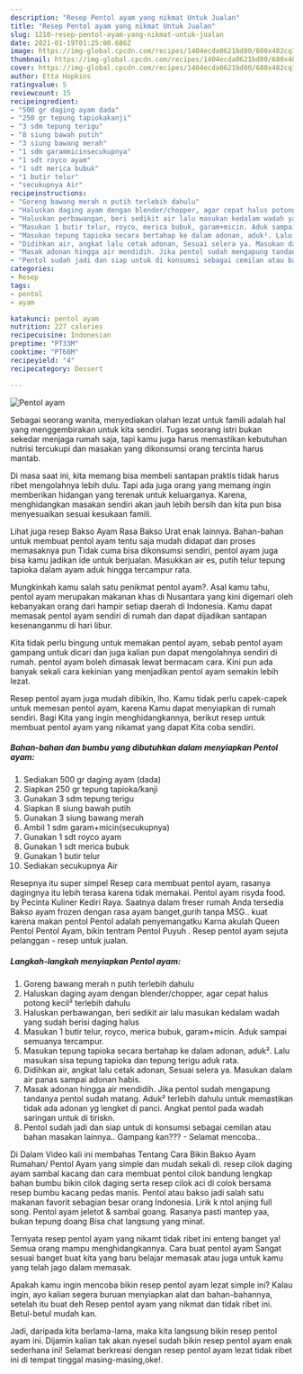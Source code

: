 ```yaml
---
description: "Resep Pentol ayam yang nikmat Untuk Jualan"
title: "Resep Pentol ayam yang nikmat Untuk Jualan"
slug: 1210-resep-pentol-ayam-yang-nikmat-untuk-jualan
date: 2021-01-19T01:25:00.686Z
image: https://img-global.cpcdn.com/recipes/1404ecda0621bd80/680x482cq70/pentol-ayam-foto-resep-utama.jpg
thumbnail: https://img-global.cpcdn.com/recipes/1404ecda0621bd80/680x482cq70/pentol-ayam-foto-resep-utama.jpg
cover: https://img-global.cpcdn.com/recipes/1404ecda0621bd80/680x482cq70/pentol-ayam-foto-resep-utama.jpg
author: Etta Hopkins
ratingvalue: 5
reviewcount: 15
recipeingredient:
- "500 gr daging ayam dada"
- "250 gr tepung tapiokakanji"
- "3 sdm tepung terigu"
- "8 siung bawah putih"
- "3 siung bawang merah"
- "1 sdm garammicinsecukupnya"
- "1 sdt royco ayam"
- "1 sdt merica bubuk"
- "1 butir telur"
- "secukupnya Air"
recipeinstructions:
- "Goreng bawang merah n putih terlebih dahulu"
- "Haluskan daging ayam dengan blender/chopper, agar cepat halus potong kecil² terlebih dahulu"
- "Haluskan perbawangan, beri sedikit air lalu masukan kedalam wadah yang sudah berisi daging halus"
- "Masukan 1 butir telur, royco, merica bubuk, garam+micin. Aduk sampai semuanya tercampur."
- "Masukan tepung tapioka secara bertahap ke dalam adonan, aduk². Lalu masukan sisa tepung tapioka dan tepung terigu aduk rata."
- "Didihkan air, angkat lalu cetak adonan, Sesuai selera ya. Masukan dalam air panas sampai adonan habis."
- "Masak adonan hingga air mendidih. Jika pentol sudah mengapung tandanya pentol sudah matang. Aduk² terlebih dahulu untuk memastikan tidak ada adonan yg lengket di panci. Angkat pentol pada wadah saringan untuk di tiriskn."
- "Pentol sudah jadi dan siap untuk di konsumsi sebagai cemilan atau bahan masakan lainnya.. Gampang kan??? Selamat mencoba.."
categories:
- Resep
tags:
- pentol
- ayam

katakunci: pentol ayam 
nutrition: 227 calories
recipecuisine: Indonesian
preptime: "PT33M"
cooktime: "PT60M"
recipeyield: "4"
recipecategory: Dessert

---
```



![Pentol ayam](https://img-global.cpcdn.com/recipes/1404ecda0621bd80/680x482cq70/pentol-ayam-foto-resep-utama.jpg)

Sebagai seorang wanita, menyediakan olahan lezat untuk famili adalah hal yang menggembirakan untuk kita sendiri. Tugas seorang istri bukan sekedar menjaga rumah saja, tapi kamu juga harus memastikan kebutuhan nutrisi tercukupi dan masakan yang dikonsumsi orang tercinta harus mantab.

Di masa  saat ini, kita memang bisa membeli santapan praktis tidak harus ribet mengolahnya lebih dulu. Tapi ada juga orang yang memang ingin memberikan hidangan yang terenak untuk keluarganya. Karena, menghidangkan masakan sendiri akan jauh lebih bersih dan kita pun bisa menyesuaikan sesuai kesukaan famili. 

Lihat juga resep Bakso Ayam Rasa Bakso Urat enak lainnya. Bahan-bahan untuk membuat pentol ayam tentu saja mudah didapat dan proses memasaknya pun Tidak cuma bisa dikonsumsi sendiri, pentol ayam juga bisa kamu jadikan ide untuk berjualan. Masukkan air es, putih telur tepung tapioka dalam ayam aduk hingga tercampur rata.

Mungkinkah kamu salah satu penikmat pentol ayam?. Asal kamu tahu, pentol ayam merupakan makanan khas di Nusantara yang kini digemari oleh kebanyakan orang dari hampir setiap daerah di Indonesia. Kamu dapat memasak pentol ayam sendiri di rumah dan dapat dijadikan santapan kesenanganmu di hari libur.

Kita tidak perlu bingung untuk memakan pentol ayam, sebab pentol ayam gampang untuk dicari dan juga kalian pun dapat mengolahnya sendiri di rumah. pentol ayam boleh dimasak lewat bermacam cara. Kini pun ada banyak sekali cara kekinian yang menjadikan pentol ayam semakin lebih lezat.

Resep pentol ayam juga mudah dibikin, lho. Kamu tidak perlu capek-capek untuk memesan pentol ayam, karena Kamu dapat menyiapkan di rumah sendiri. Bagi Kita yang ingin menghidangkannya, berikut resep untuk membuat pentol ayam yang nikamat yang dapat Kita coba sendiri.

<!--inarticleads1-->

##### Bahan-bahan dan bumbu yang dibutuhkan dalam menyiapkan Pentol ayam:

1. Sediakan 500 gr daging ayam (dada)
1. Siapkan 250 gr tepung tapioka/kanji
1. Gunakan 3 sdm tepung terigu
1. Siapkan 8 siung bawah putih
1. Gunakan 3 siung bawang merah
1. Ambil 1 sdm garam+micin(secukupnya)
1. Gunakan 1 sdt royco ayam
1. Gunakan 1 sdt merica bubuk
1. Gunakan 1 butir telur
1. Sediakan secukupnya Air


Resepnya itu super simpel Resep cara membuat pentol ayam, rasanya dagingnya itu lebih terasa karena tidak memakai. Pentol ayam risyda food. by Pecinta Kuliner Kediri Raya. Saatnya dalam freser rumah Anda tersedia Bakso ayam frozen dengan rasa ayam banget,gurih tanpa MSG.. kuat karena makan pentol Pentol adalah penyemangatku Karna akulah Queen Pentol Pentol Ayam, bikin tentram Pentol Puyuh . Resep pentol ayam sejuta pelanggan - resep untuk jualan. 

<!--inarticleads2-->

##### Langkah-langkah menyiapkan Pentol ayam:

1. Goreng bawang merah n putih terlebih dahulu
1. Haluskan daging ayam dengan blender/chopper, agar cepat halus potong kecil² terlebih dahulu
1. Haluskan perbawangan, beri sedikit air lalu masukan kedalam wadah yang sudah berisi daging halus
1. Masukan 1 butir telur, royco, merica bubuk, garam+micin. Aduk sampai semuanya tercampur.
1. Masukan tepung tapioka secara bertahap ke dalam adonan, aduk². Lalu masukan sisa tepung tapioka dan tepung terigu aduk rata.
1. Didihkan air, angkat lalu cetak adonan, Sesuai selera ya. Masukan dalam air panas sampai adonan habis.
1. Masak adonan hingga air mendidih. Jika pentol sudah mengapung tandanya pentol sudah matang. Aduk² terlebih dahulu untuk memastikan tidak ada adonan yg lengket di panci. Angkat pentol pada wadah saringan untuk di tiriskn.
1. Pentol sudah jadi dan siap untuk di konsumsi sebagai cemilan atau bahan masakan lainnya.. Gampang kan??? - Selamat mencoba..


Di Dalam Video kali ini membahas Tentang Cara Bikin Bakso Ayam Rumahan/ Pentol Ayam yang simple dan mudah sekali di. resep cilok daging ayam sambal kacang dan cara membuat pentol cilok bandung lengkap bahan bumbu bikin cilok daging serta resep cilok aci di colok bersama resep bumbu kacang pedas manis. Pentol atau bakso jadi salah satu makanan favorit sebagian besar orang Indonesia. Lirik k ntol anjing full song. Pentol ayam jeletot &amp; sambal goang. Rasanya pasti mantep yaa, bukan tepung doang Bisa chat langsung yang minat. 

Ternyata resep pentol ayam yang nikamt tidak ribet ini enteng banget ya! Semua orang mampu menghidangkannya. Cara buat pentol ayam Sangat sesuai banget buat kita yang baru belajar memasak atau juga untuk kamu yang telah jago dalam memasak.

Apakah kamu ingin mencoba bikin resep pentol ayam lezat simple ini? Kalau ingin, ayo kalian segera buruan menyiapkan alat dan bahan-bahannya, setelah itu buat deh Resep pentol ayam yang nikmat dan tidak ribet ini. Betul-betul mudah kan. 

Jadi, daripada kita berlama-lama, maka kita langsung bikin resep pentol ayam ini. Dijamin kalian tak akan nyesel sudah bikin resep pentol ayam enak sederhana ini! Selamat berkreasi dengan resep pentol ayam lezat tidak ribet ini di tempat tinggal masing-masing,oke!.

